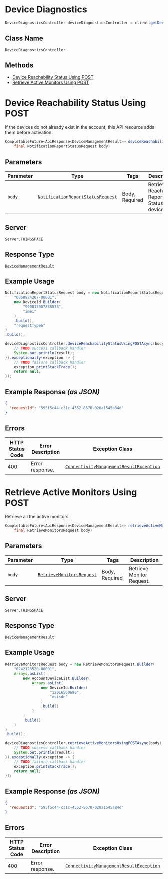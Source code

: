 # Device Diagnostics

```java
DeviceDiagnosticsController deviceDiagnosticsController = client.getDeviceDiagnosticsController();
```

## Class Name

`DeviceDiagnosticsController`

## Methods

* [Device Reachability Status Using POST](../../doc/controllers/device-diagnostics.md#device-reachability-status-using-post)
* [Retrieve Active Monitors Using POST](../../doc/controllers/device-diagnostics.md#retrieve-active-monitors-using-post)


# Device Reachability Status Using POST

If the devices do not already exist in the account, this API resource adds them before activation.

```java
CompletableFuture<ApiResponse<DeviceManagementResult>> deviceReachabilityStatusUsingPOSTAsync(
    final NotificationReportStatusRequest body)
```

## Parameters

| Parameter | Type | Tags | Description |
|  --- | --- | --- | --- |
| `body` | [`NotificationReportStatusRequest`](../../doc/models/notification-report-status-request.md) | Body, Required | Retrieve Reachability Report Status for a device. |

## Server

`Server.THINGSPACE`

## Response Type

[`DeviceManagementResult`](../../doc/models/device-management-result.md)

## Example Usage

```java
NotificationReportStatusRequest body = new NotificationReportStatusRequest.Builder(
    "0868924207-00001",
    new DeviceId.Builder(
        "990013907835573",
        "imei"
    )
    .build(),
    "requestType6"
)
.build();

deviceDiagnosticsController.deviceReachabilityStatusUsingPOSTAsync(body).thenAccept(result -> {
    // TODO success callback handler
    System.out.println(result);
}).exceptionally(exception -> {
    // TODO failure callback handler
    exception.printStackTrace();
    return null;
});
```

## Example Response *(as JSON)*

```json
{
  "requestId": "595f5c44-c31c-4552-8670-020a1545a84d"
}
```

## Errors

| HTTP Status Code | Error Description | Exception Class |
|  --- | --- | --- |
| 400 | Error response. | [`ConnectivityManagementResultException`](../../doc/models/connectivity-management-result-exception.md) |


# Retrieve Active Monitors Using POST

Retrieve all the active monitors.

```java
CompletableFuture<ApiResponse<DeviceManagementResult>> retrieveActiveMonitorsUsingPOSTAsync(
    final RetrieveMonitorsRequest body)
```

## Parameters

| Parameter | Type | Tags | Description |
|  --- | --- | --- | --- |
| `body` | [`RetrieveMonitorsRequest`](../../doc/models/retrieve-monitors-request.md) | Body, Required | Retrieve Monitor Request. |

## Server

`Server.THINGSPACE`

## Response Type

[`DeviceManagementResult`](../../doc/models/device-management-result.md)

## Example Usage

```java
RetrieveMonitorsRequest body = new RetrieveMonitorsRequest.Builder(
    "0242123520-00001",
    Arrays.asList(
        new AccountDeviceList.Builder(
            Arrays.asList(
                new DeviceId.Builder(
                    "12016560696",
                    "msisdn"
                )
                .build()
            )
        )
        .build()
    )
)
.build();

deviceDiagnosticsController.retrieveActiveMonitorsUsingPOSTAsync(body).thenAccept(result -> {
    // TODO success callback handler
    System.out.println(result);
}).exceptionally(exception -> {
    // TODO failure callback handler
    exception.printStackTrace();
    return null;
});
```

## Example Response *(as JSON)*

```json
{
  "requestId": "595f5c44-c31c-4552-8670-020a1545a84d"
}
```

## Errors

| HTTP Status Code | Error Description | Exception Class |
|  --- | --- | --- |
| 400 | Error response. | [`ConnectivityManagementResultException`](../../doc/models/connectivity-management-result-exception.md) |

